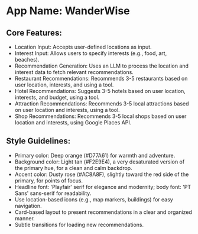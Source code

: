 # **App Name**: WanderWise

## Core Features:

- Location Input: Accepts user-defined locations as input.
- Interest Input: Allows users to specify interests (e.g., food, art, beaches).
- Recommendation Generation: Uses an LLM to process the location and interest data to fetch relevant recommendations.
- Restaurant Recommendations: Recommends 3-5 restaurants based on user location, interests, and using a tool.
- Hotel Recommendations: Suggests 3-5 hotels based on user location, interests, and budget, using a tool.
- Attraction Recommendations: Recommends 3-5 local attractions based on user location and interests, using a tool.
- Shop Recommendations: Recommends 3-5 local shops based on user location and interests, using Google Places API.

## Style Guidelines:

- Primary color: Deep orange (#D77A61) for warmth and adventure.
- Background color: Light tan (#F2E9E4), a very desaturated version of the primary hue, for a clean and calm backdrop.
- Accent color: Dusty rose (#AC8A8F), slightly toward the red side of the primary, for points of focus.
- Headline font: 'Playfair' serif for elegance and modernity; body font: 'PT Sans' sans-serif for readability.
- Use location-based icons (e.g., map markers, buildings) for easy navigation.
- Card-based layout to present recommendations in a clear and organized manner.
- Subtle transitions for loading new recommendations.